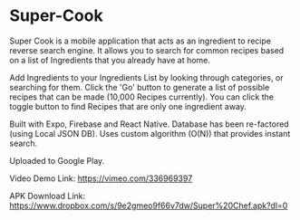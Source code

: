 # Super-Cook 

Super Cook is a mobile application that acts as an ingredient to recipe reverse search engine. It allows you to search for common recipes based on a list of Ingredients that you already have at home. 

Add Ingredients to your Ingredients List by looking through categories, or searching for them. Click the 'Go' button to generate a list of possible recipes that can be made (10,000 Recipes currently). You can click the toggle button to find Recipes that are only one ingredient away. 

Built with Expo, Firebase and React Native. Database has been re-factored (using Local JSON DB). Uses custom algorithm (O(N)) that provides instant search. 

Uploaded to Google Play.   

Video Demo Link: https://vimeo.com/336969397

APK Download Link: https://www.dropbox.com/s/9e2gmeo9f66v7dw/Super%20Chef.apk?dl=0


